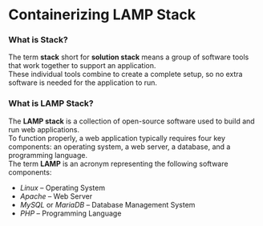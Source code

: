 # Containerizing LAMP Stack

### What is Stack?
The term **stack** short for **solution stack** means a group of software tools that work together to support an application.<br>
These individual tools combine to create a complete setup, so no extra software is needed for the application to run.

### What is LAMP Stack?
The **LAMP stack** is a collection of open-source software used to build and run web applications.<br>
To function properly, a web application typically requires four key components: an operating system, a web server, a database, and a programming language.<br>
The term **LAMP** is an acronym representing the following software components:
- *Linux* – Operating System
- *Apache* – Web Server
- *MySQL* or *MariaDB* – Database Management System
- *PHP* – Programming Language

